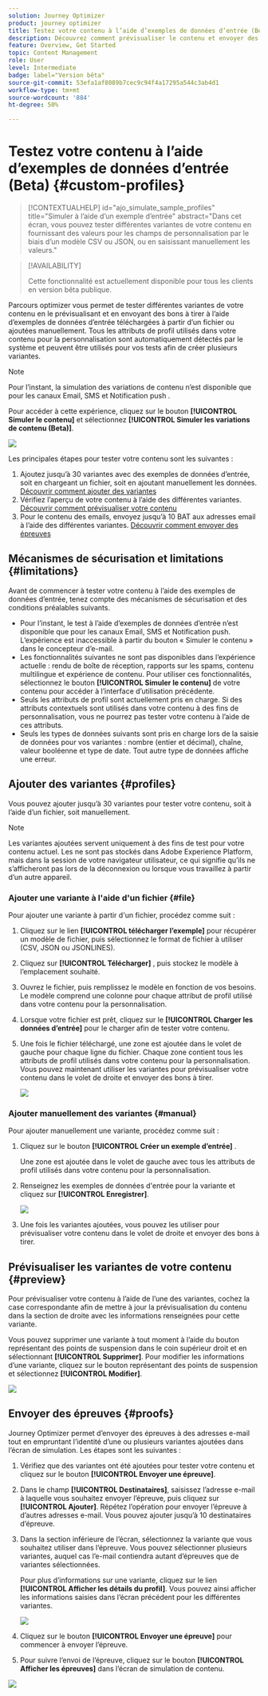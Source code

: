 ```yaml
---
solution: Journey Optimizer
product: journey optimizer
title: Testez votre contenu à l’aide d’exemples de données d’entrée (Beta)
description: Découvrez comment prévisualiser le contenu et envoyer des BAT d’email à l’aide d’exemples de données d’entrée.
feature: Overview, Get Started
topic: Content Management
role: User
level: Intermediate
badge: label="Version bêta"
source-git-commit: 53efa1af8089b7cec9c94f4a17295a544c3ab4d1
workflow-type: tm+mt
source-wordcount: '884'
ht-degree: 50%

---
```



# Testez votre contenu à l’aide d’exemples de données d’entrée (Beta) {#custom-profiles}

>[!CONTEXTUALHELP]
>id="ajo_simulate_sample_profiles"
>title="Simuler à l’aide d’un exemple d’entrée"
>abstract="Dans cet écran, vous pouvez tester différentes variantes de votre contenu en fournissant des valeurs pour les champs de personnalisation par le biais d’un modèle CSV ou JSON, ou en saisissant manuellement les valeurs."

>[!AVAILABILITY]
>
>Cette fonctionnalité est actuellement disponible pour tous les clients en version bêta publique.

Parcours optimizer vous permet de tester différentes variantes de votre contenu en le prévisualisant et en envoyant des bons à tirer à l’aide d’exemples de données d’entrée téléchargées à partir d’un fichier ou ajoutées manuellement. Tous les attributs de profil utilisés dans votre contenu pour la personnalisation sont automatiquement détectés par le système et peuvent être utilisés pour vos tests afin de créer plusieurs variantes.

>[!NOTE]
>
>Pour l’instant, la simulation des variations de contenu n’est disponible que pour les canaux Email, SMS et Notification push .

Pour accéder à cette expérience, cliquez sur le bouton **[!UICONTROL Simuler le contenu]** et sélectionnez **[!UICONTROL Simuler les variations de contenu (Beta)]**.

![](assets/simulate-sample.png)

Les principales étapes pour tester votre contenu sont les suivantes :

1. Ajoutez jusqu’à 30 variantes avec des exemples de données d’entrée, soit en chargeant un fichier, soit en ajoutant manuellement les données. [Découvrir comment ajouter des variantes](#profiles)
1. Vérifiez l’aperçu de votre contenu à l’aide des différentes variantes. [Découvrir comment prévisualiser votre contenu](#preview)
1. Pour le contenu des emails, envoyez jusqu’à 10 BAT aux adresses email à l’aide des différentes variantes. [Découvrir comment envoyer des épreuves](#proofs)


## Mécanismes de sécurisation et limitations {#limitations}

Avant de commencer à tester votre contenu à l’aide des exemples de données d’entrée, tenez compte des mécanismes de sécurisation et des conditions préalables suivants.

* Pour l’instant, le test à l’aide d’exemples de données d’entrée n’est disponible que pour les canaux Email, SMS et Notification push. L’expérience est inaccessible à partir du bouton « Simuler le contenu » dans le concepteur d’e-mail.
* Les fonctionnalités suivantes ne sont pas disponibles dans l’expérience actuelle : rendu de boîte de réception, rapports sur les spams, contenu multilingue et expérience de contenu. Pour utiliser ces fonctionnalités, sélectionnez le bouton **[!UICONTROL Simuler le contenu]** de votre contenu pour accéder à l’interface d’utilisation précédente.
* Seuls les attributs de profil sont actuellement pris en charge. Si des attributs contextuels sont utilisés dans votre contenu à des fins de personnalisation, vous ne pourrez pas tester votre contenu à l’aide de ces attributs.
* Seuls les types de données suivants sont pris en charge lors de la saisie de données pour vos variantes : nombre (entier et décimal), chaîne, valeur booléenne et type de date. Tout autre type de données affiche une erreur.

## Ajouter des variantes {#profiles}

Vous pouvez ajouter jusqu’à 30 variantes pour tester votre contenu, soit à l’aide d’un fichier, soit manuellement.

>[!NOTE]
>
>Les variantes ajoutées servent uniquement à des fins de test pour votre contenu actuel. Les ne sont pas stockés dans Adobe Experience Platform, mais dans la session de votre navigateur utilisateur, ce qui signifie qu’ils ne s’afficheront pas lors de la déconnexion ou lorsque vous travaillez à partir d’un autre appareil.

### Ajouter une variante à l&#39;aide d&#39;un fichier {#file}

Pour ajouter une variante à partir d&#39;un fichier, procédez comme suit :

1. Cliquez sur le lien **[!UICONTROL télécharger l’exemple]** pour récupérer un modèle de fichier, puis sélectionnez le format de fichier à utiliser (CSV, JSON ou JSONLINES).

1. Cliquez sur **[!UICONTROL Télécharger]** , puis stockez le modèle à l’emplacement souhaité.

1. Ouvrez le fichier, puis remplissez le modèle en fonction de vos besoins. Le modèle comprend une colonne pour chaque attribut de profil utilisé dans votre contenu pour la personnalisation.

1. Lorsque votre fichier est prêt, cliquez sur le **[!UICONTROL Charger les données d’entrée]** pour le charger afin de tester votre contenu.

1. Une fois le fichier téléchargé, une zone est ajoutée dans le volet de gauche pour chaque ligne du fichier. Chaque zone contient tous les attributs de profil utilisés dans votre contenu pour la personnalisation. Vous pouvez maintenant utiliser les variantes pour prévisualiser votre contenu dans le volet de droite et envoyer des bons à tirer.

   ![](assets/simulate-custom-variants.png)

### Ajouter manuellement des variantes {#manual}

Pour ajouter manuellement une variante, procédez comme suit :

1. Cliquez sur le bouton **[!UICONTROL Créer un exemple d’entrée]** .

   Une zone est ajoutée dans le volet de gauche avec tous les attributs de profil utilisés dans votre contenu pour la personnalisation.

1. Renseignez les exemples de données d&#39;entrée pour la variante et cliquez sur **[!UICONTROL Enregistrer]**.

   ![](assets/simulate-custom-add.png)

1. Une fois les variantes ajoutées, vous pouvez les utiliser pour prévisualiser votre contenu dans le volet de droite et envoyer des bons à tirer.

## Prévisualiser les variantes de votre contenu {#preview}

Pour prévisualiser votre contenu à l’aide de l’une des variantes, cochez la case correspondante afin de mettre à jour la prévisualisation du contenu dans la section de droite avec les informations renseignées pour cette variante.

Vous pouvez supprimer une variante à tout moment à l’aide du bouton représentant des points de suspension dans le coin supérieur droit et en sélectionnant **[!UICONTROL Supprimer]**. Pour modifier les informations d’une variante, cliquez sur le bouton représentant des points de suspension et sélectionnez **[!UICONTROL Modifier]**.

![](assets/simulate-custom-boxes.png)

## Envoyer des épreuves {#proofs}

Journey Optimizer permet d’envoyer des épreuves à des adresses e-mail tout en empruntant l’identité d’une ou plusieurs variantes ajoutées dans l’écran de simulation. Les étapes sont les suivantes :

1. Vérifiez que des variantes ont été ajoutées pour tester votre contenu et cliquez sur le bouton **[!UICONTROL Envoyer une épreuve]**.

1. Dans le champ **[!UICONTROL Destinataires]**, saisissez l’adresse e-mail à laquelle vous souhaitez envoyer l’épreuve, puis cliquez sur **[!UICONTROL Ajouter]**. Répétez l’opération pour envoyer l’épreuve à d’autres adresses e-mail. Vous pouvez ajouter jusqu’à 10 destinataires d’épreuve.

1. Dans la section inférieure de l’écran, sélectionnez la variante que vous souhaitez utiliser dans l’épreuve. Vous pouvez sélectionner plusieurs variantes, auquel cas l’e-mail contiendra autant d’épreuves que de variantes sélectionnées.

   Pour plus d’informations sur une variante, cliquez sur le lien **[!UICONTROL Afficher les détails du profil]**. Vous pouvez ainsi afficher les informations saisies dans l’écran précédent pour les différentes variantes.

   ![](assets/simulate-custom-proofs.png)

1. Cliquez sur le bouton **[!UICONTROL Envoyer une épreuve]** pour commencer à envoyer l’épreuve.

1. Pour suivre l’envoi de l’épreuve, cliquez sur le bouton **[!UICONTROL Afficher les épreuves]** dans l’écran de simulation de contenu.

![](assets/simulate-custom-sent-proofs.png)
